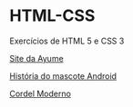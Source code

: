 # HTML-CSS
 Exercícios de HTML 5 e CSS 3

<a href="https://iaspfeifer.github.io/HTML-CSS/práticas/site-ayume-nakamura/index.html">Site da Ayume</a>

<a href="https://iaspfeifer.github.io/HTML-CSS/exercicios/desafio/index.html">História do mascote Android</a>

<a href="https://iaspfeifer.github.io/HTML-CSS/exercicios/desafio02/index.html">Cordel Moderno</a>